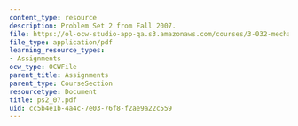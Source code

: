 ```yaml
---
content_type: resource
description: Problem Set 2 from Fall 2007.
file: https://ol-ocw-studio-app-qa.s3.amazonaws.com/courses/3-032-mechanical-behavior-of-materials-fall-2007/cc5b4e1b4a4c7e0376f8f2ae9a22c559_ps2_07.pdf
file_type: application/pdf
learning_resource_types:
- Assignments
ocw_type: OCWFile
parent_title: Assignments
parent_type: CourseSection
resourcetype: Document
title: ps2_07.pdf
uid: cc5b4e1b-4a4c-7e03-76f8-f2ae9a22c559
---
```

